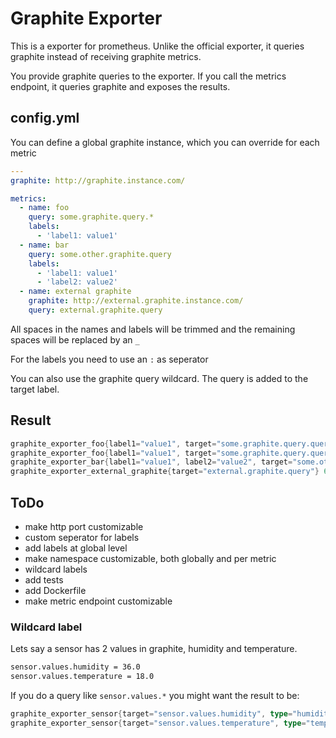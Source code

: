 # Graphite Exporter

This is a exporter for prometheus. Unlike the official exporter, it queries graphite instead of receiving graphite metrics.

You provide graphite queries to the exporter. If you call the metrics endpoint, it queries graphite and exposes the results.

## config.yml

You can define a global graphite instance, which you can override for each metric

```YAML
---
graphite: http://graphite.instance.com/

metrics:
  - name: foo
    query: some.graphite.query.*
    labels:
      - 'label1: value1'
  - name: bar
    query: some.other.graphite.query
    labels:
      - 'label1: value1'
      - 'label2: value2'
  - name: external graphite
    graphite: http://external.graphite.instance.com/
    query: external.graphite.query
```

All spaces in the names and labels will be trimmed and the remaining spaces will be replaced by an `_`

For the labels you need to use an `:` as seperator

You can also use the graphite query wildcard. The query is added to the target label.

## Result

```Go
graphite_exporter_foo{label1="value1", target="some.graphite.query.query1"} 10.0
graphite_exporter_foo{label1="value1", target="some.graphite.query.query2"} 20.0
graphite_exporter_bar{label1="value1", label2="value2", target="some.other.graphite.query"} 42.0
graphite_exporter_external_graphite{target="external.graphite.query"} 65.0
```

## ToDo

- make http port customizable
- custom seperator for labels
- add labels at global level
- make namespace customizable, both globally and per metric
- wildcard labels
- add tests
- add Dockerfile
- make metric endpoint customizable

### Wildcard label

Lets say a sensor has 2 values in graphite, humidity and temperature.

```txt
sensor.values.humidity = 36.0
sensor.values.temperature = 18.0
```

If you do a query like `sensor.values.*` you might want the result to be:

```Go
graphite_exporter_sensor{target="sensor.values.humidity", type="humidity"} 36.0
graphite_exporter_sensor{target="sensor.values.temperature", type="temperature"} 18.0
```
